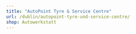 ```yaml
---
title: "AutoPoint Tyre & Service Centre"
url: /dublin/autopoint-tyre-und-service-centre/
shop: Autowerkstatt
---
```

